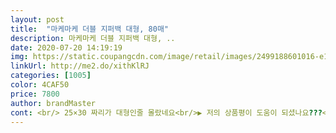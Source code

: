 ```yaml
---
layout: post 
title:  "마케마케 더블 지퍼백 대형, 80매" 
description: 마케마케 더블 지퍼백 대형, ..
date: 2020-07-20 14:19:19 
img: https://static.coupangcdn.com/image/retail/images/2499188601016-e15e0766-7dc9-487c-9457-482571bf1016.jpg 
linkUrl: http://me2.do/xithKlRJ 
categories: [1005] 
color: 4CAF50 
price: 7800 
author: brandMaster 
cont: <br/> 25×30 짜리가 대형인줄 몰랐네요<br/>▶️ 저의 상품평이 도움이 되셨나요???<br/>⭕ 구매가격  7,160원 (로켓배송)<br/>⭕ 구매동기<br/>⭕ 상품평<br/>가격대는 그냥저냥 평범.<br/><br/>가격도 적당한것 같구요<br/>감사합니다<br/>같은 사이즈 같아<br/>곤란해지잖아요<br/>그러시다면, 한 번 꾸욱 눌러주실래요? ㅎㅎㅎ<br/>그렇다고 너무 얇으면 내용물 나와서<br/>나름 괜찮아요<br/>딱 적당한 두께에 적당한 마무리로 잠겨요<br/>마트에서 급하게 하나 샀다가<br/> 
---
```

 